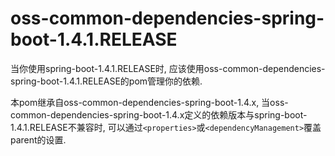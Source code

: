 
# oss-common-dependencies-spring-boot-1.4.1.RELEASE

当你使用spring-boot-1.4.1.RELEASE时, 应该使用oss-common-dependencies-spring-boot-1.4.1.RELEASE的pom管理你的依赖.  

本pom继承自oss-common-dependencies-spring-boot-1.4.x, 当oss-common-dependencies-spring-boot-1.4.x定义的依赖版本与spring-boot-1.4.1.RELEASE不兼容时, 
可以通过`<properties>`或`<dependencyManagement>`覆盖parent的设置.
